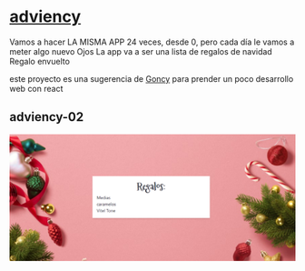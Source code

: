 # [adviency](https://twitter.com/goncy/status/1466050967808401409)

Vamos a hacer LA MISMA APP 24 veces, desde 0, pero cada día le vamos a meter algo nuevo Ojos
La app va a ser una lista de regalos de navidad Regalo envuelto 

este proyecto es una sugerencia de [Goncy](https://github.com/goncy)  para prender un poco desarrollo web con react

## adviency-02
![adviency-01](./doc/img1.png)